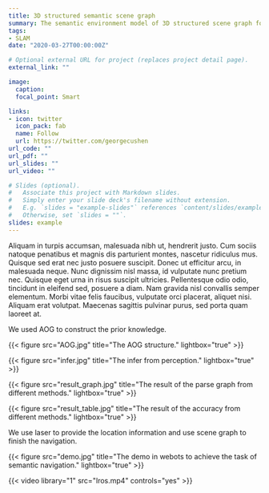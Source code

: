 ```yaml
---
title: 3D structured semantic scene graph
summary: The semantic environment model of 3D structured scene graph for the implementation of robot task
tags:
- SLAM
date: "2020-03-27T00:00:00Z"

# Optional external URL for project (replaces project detail page).
external_link: ""

image:
  caption: 
  focal_point: Smart

links:
- icon: twitter
  icon_pack: fab
  name: Follow
  url: https://twitter.com/georgecushen
url_code: ""
url_pdf: ""
url_slides: ""
url_video: ""

# Slides (optional).
#   Associate this project with Markdown slides.
#   Simply enter your slide deck's filename without extension.
#   E.g. `slides = "example-slides"` references `content/slides/example-slides.md`.
#   Otherwise, set `slides = ""`.
slides: example
---
```


Aliquam in turpis accumsan, malesuada nibh ut, hendrerit justo. Cum sociis natoque penatibus et magnis dis parturient montes, nascetur ridiculus mus. Quisque sed erat nec justo posuere suscipit. Donec ut efficitur arcu, in malesuada neque. Nunc dignissim nisl massa, id vulputate nunc pretium nec. Quisque eget urna in risus suscipit ultricies. Pellentesque odio odio, tincidunt in eleifend sed, posuere a diam. Nam gravida nisl convallis semper elementum. Morbi vitae felis faucibus, vulputate orci placerat, aliquet nisi. Aliquam erat volutpat. Maecenas sagittis pulvinar purus, sed porta quam laoreet at.

We used AOG to construct the prior knowledge.

{{< figure src="AOG.jpg" title="The AOG structure." lightbox="true" >}}

{{< figure src="infer.jpg" title="The infer from perception." lightbox="true" >}}

{{< figure src="result_graph.jpg" title="The result of the parse graph from different methods." lightbox="true" >}}

{{< figure src="result_table.jpg" title="The result of the accuracy from different methods." lightbox="true" >}}

We use laser to provide the location information and use scene graph to finish the navigation.

{{< figure src="demo.jpg" title="The demo in webots to achieve the task of semantic navigation." lightbox="true" >}}

{{< video library="1" src="Iros.mp4" controls="yes" >}}
